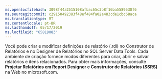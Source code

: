 ```yaml
---
ms.openlocfilehash: 3098f44a2515108afbac65c3b8f16ba5589538f6
ms.sourcegitcommit: c29150492383f48ef484fa02a483cde1cbc68aca
ms.translationtype: MT
ms.contentlocale: pt-BR
ms.lasthandoff: 05/17/2019
ms.locfileid: "65819083"
---
```

Você pode criar e modificar definições de relatório \(.rdl\) no Construtor de Relatórios e no Designer de Relatórios no SQL Server Data Tools. Cada ambiente de criação fornece modos diferentes para criar, abrir e salvar relatórios e itens relacionados. Para obter mais informações, consulte **Projetar Relatórios em Report Designer e Construtor de Relatórios \(SSRS\)** na Web no microsoft.com.
